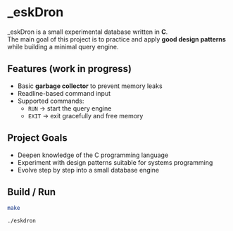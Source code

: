 # _eskDron

_eskDron is a small experimental database written in **C**.  
The main goal of this project is to practice and apply **good design patterns** while building a minimal query engine.

## Features (work in progress)
- Basic **garbage collector** to prevent memory leaks
- Readline-based command input
- Supported commands:
  - `RUN` → start the query engine
  - `EXIT` → exit gracefully and free memory

## Project Goals
- Deepen knowledge of the C programming language
- Experiment with design patterns suitable for systems programming
- Evolve step by step into a small database engine

## Build / Run
```bash
make

./eskdron
